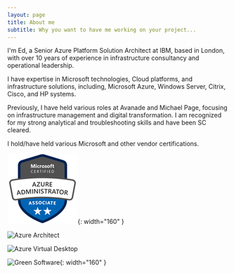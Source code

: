 ```yaml
---
layout: page
title: About me
subtitle: Why you want to have me working on your project...
---
```


I'm Ed, a Senior Azure Platform Solution Architect at IBM, based in London, with over 10 years of experience in infrastructure consultancy and operational leadership.

I have expertise in Microsoft technologies, Cloud platforms, and infrastructure solutions, including, Microsoft Azure, Windows Server, Citrix, Cisco, and HP systems.

Previously, I have held various roles at Avanade and Michael Page, focusing on infrastructure management and digital transformation. I am recognized for my strong analytical and troubleshooting skills and have been SC cleared.

I hold/have held various Microsoft and other vendor certifications.

![Azure Associate](/assets/img/azure-administrator-associate-600x600.png){: width="160" }

![Azure Architect](/assets/img/azure-solutions-architect-expert-600x600.png=160x160)

![Azure Virtual Desktop](/assets/img/azure-virtual-desktop-specialty-600x600.png=160x160)

![Green Software](/assets/img/green_software.png=160x160){: width="160" }
